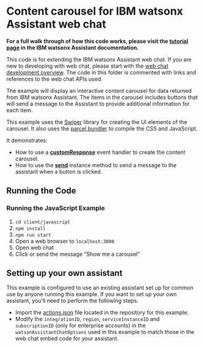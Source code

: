 # Content carousel for IBM watsonx Assistant web chat

**For a full walk through of how this code works, please visit the [tutorial page](https://cloud.ibm.com/docs/watson-assistant?topic=watson-assistant-web-chat-develop-content-carousel) in the IBM watsonx Assistant documentation.**

This code is for extending the IBM watsonx Assistant web chat. If you are new to developing with web chat, please start with the [web chat development overview](https://cloud.ibm.com/docs/watson-assistant?topic=watson-assistant-web-chat-develop). The code in this folder is commented with links and references to the web chat APIs used.

The example will display an interactive content carousel for data returned from IBM watsonx Assistant. The items in the carousel includes buttons that will send a message to the Assistant to provide additional information for each item.

This example uses the [Swiper](https://github.com/nolimits4web/Swiper) library for creating the UI elements of the carousel. It also uses the [parcel bundler](https://github.com/parcel-bundler/parcel) to compile the CSS and JavaScript.

It demonstrates:

- How to use a [**customResponse**](https://web-chat.global.assistant.watson.cloud.ibm.com/docs.html?to=api-events#customresponse) event handler to create the content carousel.
- How to use the [**send**](https://web-chat.global.assistant.watson.cloud.ibm.com/docs.html?to=api-instance-methods#send) instance method to send a message to the assistant when a button is clicked.

## Running the Code

### Running the JavaScript Example

1. `cd client/javascript`
2. `npm install`
3. `npm run start`
4. Open a web browser to `localhost:3000`
5. Open web chat
6. Click or send the message "Show me a carousel"

## Setting up your own assistant

This example is configured to use an existing assistant set up for common use by anyone running this example. If you want to set up your own assistant, you'll need to perform the following steps.

- Import the [actions.json](actions.json) file located in the repository for this example.
- Modify the `integrationID`, `region`, `serviceInstanceID` and `subscriptionID` (only for enterprise accounts) in the `watsonAssistantChatOptions` used in this example to match those in the web chat embed code for your assistant.
